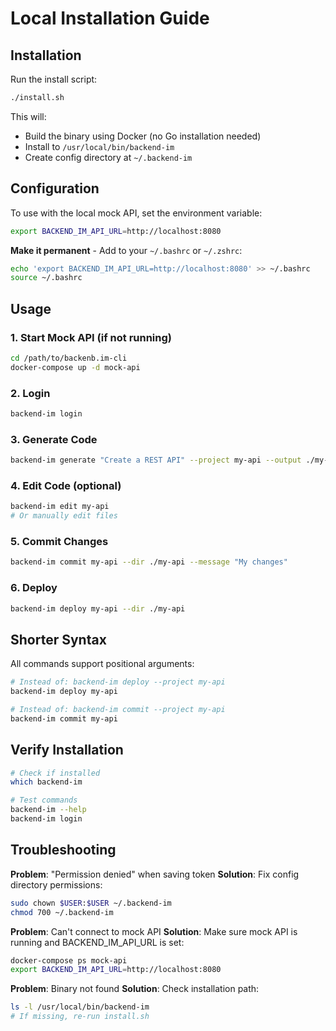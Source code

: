 # Local Installation Guide

## Installation

Run the install script:

```bash
./install.sh
```

This will:
- Build the binary using Docker (no Go installation needed)
- Install to `/usr/local/bin/backend-im`
- Create config directory at `~/.backend-im`

## Configuration

To use with the local mock API, set the environment variable:

```bash
export BACKEND_IM_API_URL=http://localhost:8080
```

**Make it permanent** - Add to your `~/.bashrc` or `~/.zshrc`:

```bash
echo 'export BACKEND_IM_API_URL=http://localhost:8080' >> ~/.bashrc
source ~/.bashrc
```

## Usage

### 1. Start Mock API (if not running)
```bash
cd /path/to/backenb.im-cli
docker-compose up -d mock-api
```

### 2. Login
```bash
backend-im login
```

### 3. Generate Code
```bash
backend-im generate "Create a REST API" --project my-api --output ./my-api
```

### 4. Edit Code (optional)
```bash
backend-im edit my-api
# Or manually edit files
```

### 5. Commit Changes
```bash
backend-im commit my-api --dir ./my-api --message "My changes"
```

### 6. Deploy
```bash
backend-im deploy my-api --dir ./my-api
```

## Shorter Syntax

All commands support positional arguments:

```bash
# Instead of: backend-im deploy --project my-api
backend-im deploy my-api

# Instead of: backend-im commit --project my-api
backend-im commit my-api
```

## Verify Installation

```bash
# Check if installed
which backend-im

# Test commands
backend-im --help
backend-im login
```

## Troubleshooting

**Problem**: "Permission denied" when saving token
**Solution**: Fix config directory permissions:
```bash
sudo chown $USER:$USER ~/.backend-im
chmod 700 ~/.backend-im
```

**Problem**: Can't connect to mock API
**Solution**: Make sure mock API is running and BACKEND_IM_API_URL is set:
```bash
docker-compose ps mock-api
export BACKEND_IM_API_URL=http://localhost:8080
```

**Problem**: Binary not found
**Solution**: Check installation path:
```bash
ls -l /usr/local/bin/backend-im
# If missing, re-run install.sh
```

